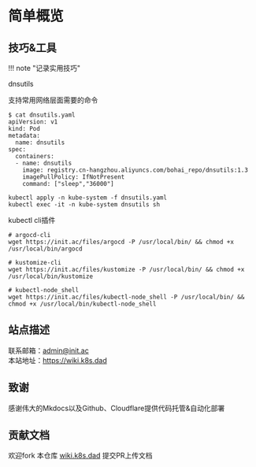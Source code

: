 # 简单概览

## 技巧&工具

!!! note "记录实用技巧"

dnsutils

支持常用网络层面需要的命令

```shell
$ cat dnsutils.yaml
apiVersion: v1
kind: Pod
metadata:
  name: dnsutils
spec:
  containers:
  - name: dnsutils
    image: registry.cn-hangzhou.aliyuncs.com/bohai_repo/dnsutils:1.3
    imagePullPolicy: IfNotPresent
    command: ["sleep","36000"]
```

```shell
kubectl apply -n kube-system -f dnsutils.yaml
kubectl exec -it -n kube-system dnsutils sh
```

kubectl cli插件

```shell
# argocd-cli
wget https://init.ac/files/argocd -P /usr/local/bin/ && chmod +x /usr/local/bin/argocd

# kustomize-cli
wget https://init.ac/files/kustomize -P /usr/local/bin/ && chmod +x /usr/local/bin/kustomize

# kubectl-node_shell
wget https://init.ac/files/kubectl-node_shell -P /usr/local/bin/ && chmod +x /usr/local/bin/kubectl-node_shell
```

## 站点描述

联系邮箱：admin@init.ac  
本站地址：https://wiki.k8s.dad

## 致谢

感谢伟大的Mkdocs以及Github、Cloudflare提供代码托管&自动化部署

## 贡献文档

欢迎fork 本仓库 [wiki.k8s.dad](https://github.com/bohai-repo/wiki.k8s.dad) 提交PR上传文档
